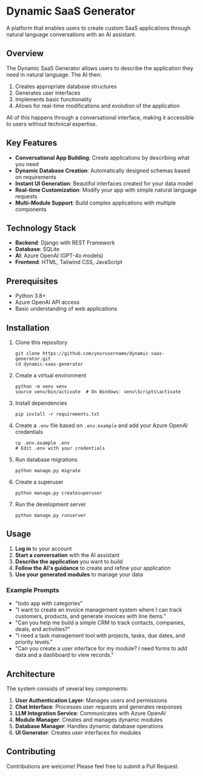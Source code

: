 # Dynamic SaaS Generator

A platform that enables users to create custom SaaS applications through natural language conversations with an AI assistant.

## Overview

The Dynamic SaaS Generator allows users to describe the application they need in natural language. The AI then:

1. Creates appropriate database structures
2. Generates user interfaces
3. Implements basic functionality
4. Allows for real-time modifications and evolution of the application

All of this happens through a conversational interface, making it accessible to users without technical expertise.

## Key Features

- **Conversational App Building**: Create applications by describing what you need
- **Dynamic Database Creation**: Automatically designed schemas based on requirements
- **Instant UI Generation**: Beautiful interfaces created for your data model
- **Real-time Customization**: Modify your app with simple natural language requests
- **Multi-Module Support**: Build complex applications with multiple components

## Technology Stack

- **Backend**: Django with REST Framework
- **Database**: SQLite 
- **AI**: Azure OpenAI (GPT-4o models)
- **Frontend**: HTML, Tailwind CSS, JavaScript

## Prerequisites

- Python 3.8+
- Azure OpenAI API access
- Basic understanding of web applications

## Installation

1. Clone this repository
   ```
   git clone https://github.com/yourusername/dynamic-saas-generator.git
   cd dynamic-saas-generator
   ```

2. Create a virtual environment
   ```
   python -m venv venv
   source venv/bin/activate  # On Windows: venv\Scripts\activate
   ```

3. Install dependencies
   ```
   pip install -r requirements.txt
   ```

4. Create a `.env` file based on `.env.example` and add your Azure OpenAI credentials
   ```
   cp .env.example .env
   # Edit .env with your credentials
   ```

5. Run database migrations
   ```
   python manage.py migrate
   ```

6. Create a superuser
   ```
   python manage.py createsuperuser
   ```

7. Run the development server
   ```
   python manage.py runserver
   ```



## Usage

1. **Log in** to your account
2. **Start a conversation** with the AI assistant
3. **Describe the application** you want to build
4. **Follow the AI's guidance** to create and refine your application
5. **Use your generated modules** to manage your data

### Example Prompts
- "todo app with categories"
- "I want to create an invoice management system where I can track customers, products, and generate invoices with line items."
- "Can you help me build a simple CRM to track contacts, companies, deals, and activities?"
- "I need a task management tool with projects, tasks, due dates, and priority levels."
- "Can you create a user interface for my module? I need forms to add data and a dashboard to view records."

## Architecture

The system consists of several key components:

1. **User Authentication Layer**: Manages users and permissions
2. **Chat Interface**: Processes user requests and generates responses
3. **LLM Integration Service**: Communicates with Azure OpenAI
4. **Module Manager**: Creates and manages dynamic modules
5. **Database Manager**: Handles dynamic database operations
6. **UI Generator**: Creates user interfaces for modules


## Contributing

Contributions are welcome! Please feel free to submit a Pull Request.


